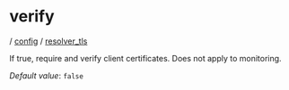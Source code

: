 # verify

/ [config](/ref/config/index.md) / [resolver_tls](/ref/config/config/resolver_tls/index.md) 

If true, require and verify client certificates. Does not apply to monitoring.

*Default value*: `false`

